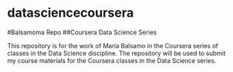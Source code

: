 datasciencecoursera
===================

#Balsamoma Repo 
##Coursera Data Science Series

This repository is for the work of Maria Balsamo in the Coursera series of classes in the Data Science discipline.  The repository will be used to submit my course materials for the Coursera classes in the Data Science series.
